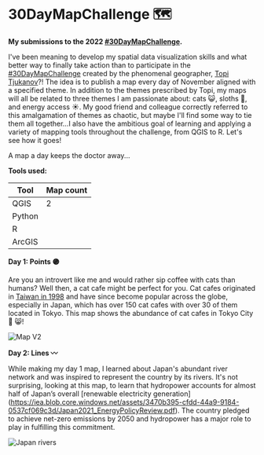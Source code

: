 # 30DayMapChallenge :world_map:

**My submissions to the 2022 [#30DayMapChallenge](https://www.achim-tack.org/30daymapchallenge).**

I've been meaning to develop my spatial data visualization skills and what better way to finally take action than to participate in the [#30DayMapChallenge](https://www.achim-tack.org/30daymapchallenge) created by the phenomenal geographer, [Topi Tjukanov](https://tjukanov.org/)?! The idea is to publish a map every day of November aligned with a specified theme. In addition to the themes prescribed by Topi, my maps will all be related to three themes I am passionate about: cats :smiley_cat:, sloths :sloth:, and energy access :sunny:. My good friend and colleague correctly referred to this amalgamation of themes as chaotic, but maybe I'll find some way to tie them all together...I also have the ambitious goal of learning and applying a variety of mapping tools throughout the challenge, from QGIS to R. Let's see how it goes!

A map a day keeps the doctor away...

**Tools used:**

| Tool  | Map count| 
| ------|----------| 
| QGIS  |   2      | 
| Python|          | 
| R     |          | 
| ArcGIS|          | 

**Day 1: Points :purple_circle:**

Are you an introvert like me and would rather sip coffee with cats than humans? Well then, a cat cafe might be perfect for you. Cat cafes originated in [Taiwan in 1998](https://www.smithsonianmag.com/travel/paying-purrs-japans-cat-cafes-180949536/) and have since become popular across the globe, especially in Japan, which has over 150 cat cafes with over 30 of them located in Tokyo. This map shows the abundance of cat cafes in Tokyo City :tokyo_tower: :smile_cat:! 

![Map V2](https://user-images.githubusercontent.com/92735518/197575635-b5f9c488-fe4e-454d-aed1-297d6d979ab2.jpeg)

**Day 2: Lines :wavy_dash:**

While making my day 1 map, I learned about Japan's abundant river network and was inspired to represent the country by its rivers. It's not surprising, looking at this map, to learn that hydropower accounts for almost half of Japan’s overall [renewable electricity generation] (https://iea.blob.core.windows.net/assets/3470b395-cfdd-44a9-9184-0537cf069c3d/Japan2021_EnergyPolicyReview.pdf). The country pledged to achieve net-zero emissions by 2050 and hydropower has a major role to play in fulfilling this commitment.

![Japan rivers](https://user-images.githubusercontent.com/92735518/197623043-ca58a847-b14d-4615-8421-527312e18e72.jpeg)
